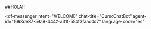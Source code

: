 ##HOLA!!

<script src="https://www.gstatic.com/dialogflow-console/fast/messenger/bootstrap.js?v=1"></script>
<df-messenger
  intent="WELCOME"
  chat-title="CursoChatBot"
  agent-id="f668de87-59a9-4442-a31f-594f3faad0d7"
  language-code="es"
></df-messenger>
